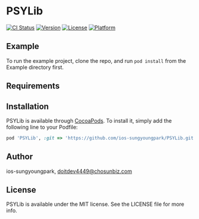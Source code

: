 # PSYLib

[![CI Status](https://img.shields.io/travis/ios-sungyoungpark/PSYLib.svg?style=flat)](https://travis-ci.org/ios-sungyoungpark/PSYLib)
[![Version](https://img.shields.io/cocoapods/v/PSYLib.svg?style=flat)](https://cocoapods.org/pods/PSYLib)
[![License](https://img.shields.io/cocoapods/l/PSYLib.svg?style=flat)](https://cocoapods.org/pods/PSYLib)
[![Platform](https://img.shields.io/cocoapods/p/PSYLib.svg?style=flat)](https://cocoapods.org/pods/PSYLib)

## Example

To run the example project, clone the repo, and run `pod install` from the Example directory first.

## Requirements

## Installation

PSYLib is available through [CocoaPods](https://cocoapods.org). To install
it, simply add the following line to your Podfile:

```ruby
pod 'PSYLib', :git => 'https://github.com/ios-sungyoungpark/PSYLib.git', :tag => '0.1.0'
```

## Author

ios-sungyoungpark, doitdev4449@chosunbiz.com

## License

PSYLib is available under the MIT license. See the LICENSE file for more info.
